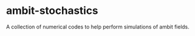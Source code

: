 ambit-stochastics
=================

A collection of numerical codes to help perform simulations of ambit fields.